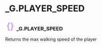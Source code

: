 # _G.PLAYER_SPEED

### <img src="../../.gitbook/assets/global.png" width="32" height="32" /> **_G**.PLAYER_SPEED
Returns the max walking speed of the player<br>
